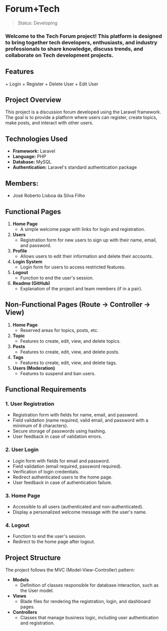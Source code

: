 <h1>Forum+Tech</h1>

> Status: Developing

<h3>Welcome to the Tech Forum project! This platform is designed to bring together tech developers, enthusiasts, and industry professionals to share knowledge, discuss trends, and collaborate on Tech development projects.</h3>

<h2>Features</h2>
+ Login
+ Register
+ Delete User
+ Edit User
<h2>Project Overview</h2>
    <p>This project is a discussion forum developed using the Laravel framework. The goal is to provide a platform where users can register, create topics, make posts, and interact with other users.</p>

<h2>Technologies Used</h2>
    <ul>
        <li><strong>Framework:</strong> Laravel</li>
        <li><strong>Language:</strong> PHP</li>
        <li><strong>Database:</strong> MySQL</li>
        <li><strong>Authentication:</strong> Laravel's standard authentication package</li>
    </ul>
<h2>Members:</h2>
<ul>
<li>José Roberto Lisboa da Silva Filho</li>
</ul>

<h2>Functional Pages</h2>
    <ol>
        <li><strong>Home Page</strong>
            <ul>
                <li>A simple welcome page with links for login and registration.</li>
            </ul>
        </li>
        <li><strong>Users</strong>
            <ul>
                <li>Registration form for new users to sign up with their name, email, and password.</li>
            </ul>
        </li>
        <li><strong>Profile</strong>
            <ul>
                <li>Allows users to edit their information and delete their accounts.</li>
            </ul>
        </li>
        <li><strong>Login System</strong>
            <ul>
                <li>Login form for users to access restricted features.</li>
            </ul>
        </li>
        <li><strong>Logout</strong>
            <ul>
                <li>Function to end the user's session.</li>
            </ul>
        </li>
        <li><strong>Readme (GitHub)</strong>
            <ul>
                <li>Explanation of the project and team members (if in a pair).</li>
            </ul>
        </li>
    </ol>

<h2>Non-Functional Pages (Route -> Controller -> View)</h2>
    <ol>
        <li><strong>Home Page</strong>
            <ul>
                <li>Reserved areas for topics, posts, etc.</li>
            </ul>
        </li>
        <li><strong>Topic</strong>
            <ul>
                <li>Features to create, edit, view, and delete topics.</li>
            </ul>
        </li>
        <li><strong>Posts</strong>
            <ul>
                <li>Features to create, edit, view, and delete posts.</li>
            </ul>
        </li>
        <li><strong>Tags</strong>
            <ul>
                <li>Features to create, edit, view, and delete tags.</li>
            </ul>
        </li>
        <li><strong>Users (Moderation)</strong>
            <ul>
                <li>Features to suspend and ban users.</li>
            </ul>
        </li>
    </ol>

<h2>Functional Requirements</h2>
    <h3>1. User Registration</h3>
    <ul>
        <li>Registration form with fields for name, email, and password.</li>
        <li>Field validation (name required, valid email, and password with a minimum of 8 characters).</li>
        <li>Secure storage of passwords using hashing.</li>
        <li>User feedback in case of validation errors.</li>
    </ul>

<h3>2. User Login</h3>
    <ul>
        <li>Login form with fields for email and password.</li>
        <li>Field validation (email required, password required).</li>
        <li>Verification of login credentials.</li>
        <li>Redirect authenticated users to the home page.</li>
        <li>User feedback in case of authentication failure.</li>
    </ul>

<h3>3. Home Page</h3>
    <ul>
        <li>Accessible to all users (authenticated and non-authenticated).</li>
        <li>Display a personalized welcome message with the user's name.</li>
    </ul>

<h3>4. Logout</h3>
    <ul>
        <li>Function to end the user's session.</li>
        <li>Redirect to the home page after logout.</li>
    </ul>

<h2>Project Structure</h2>
    <p>The project follows the MVC (Model-View-Controller) pattern:</p>
    <ul>
        <li><strong>Models</strong>
            <ul>
                <li>Definition of classes responsible for database interaction, such as the User model.</li>
            </ul>
        </li>
        <li><strong>Views</strong>
            <ul>
                <li>Blade files for rendering the registration, login, and dashboard pages.</li>
            </ul>
        </li>
        <li><strong>Controllers</strong>
            <ul>
                <li>Classes that manage business logic, including user authentication and registration.</li>
            </ul>
        </li>
    </ul>
